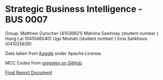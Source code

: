 # Strategic Business Intelligence - BUS 0007

Group:
Matthew Durocher (41036621)
Mahima Sawhney (student number )
Hung Lai (041046040)
Ugo Momah (student number )
Irina Salikhova (041025826) 


Data taken from [Kaggle](https://www.kaggle.com/datasets/teamincribo/credit-card-fraud) under Apache License.

MCC Codes from [greggles on GitHub](https://github.com/greggles/mcc-codes/blob/main/mcc_codes.csv)

[Final Report Document](https://algonquinlivecom-my.sharepoint.com/:w:/g/personal/duro0064_algonquinlive_com/EWKTv63_4KhMpisNU32W4HoBuCvhXsU0rIoeqsnCuikcZA?e=UodCLY)
